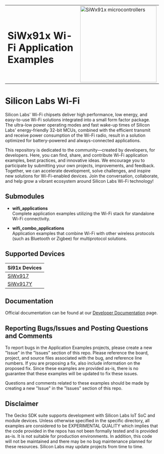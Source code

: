 <table border="0">
  <tr>
    <td align="left" valign="middle">
    <h1>SiWx91x Wi-Fi Application Examples</h1>
  </td>
  <td align="left" valign="middle">
    <a href="https://www.silabs.com/wireless/wi-fi">
      <img src="https://www.silabs.com/content/siliconlabs/en/wireless/wi-fi/siwx917-wireless-socs.thumb.256.144.png"  title="Silicon Labs Gecko and Wireless Gecko MCUs" alt="SiWx91x microcontrollers" width="250"/>
    </a>
  </td>
  </tr>
</table>

# Silicon Labs Wi-Fi #

Silicon Labs' Wi-Fi chipsets deliver high performance, low energy, and easy-to-use Wi-Fi solutions integrated into a small form factor package. The ultra-low power operating modes and fast wake-up times of Silicon Labs' energy-friendly 32-bit MCUs, combined with the efficient transmit and receive power consumption of the Wi-Fi radio, result in a solution optimized for battery-powered and always-connected applications.

This repository is dedicated to the community—created by developers, for developers. Here, you can find, share, and contribute Wi-Fi application examples, best practices, and innovative ideas. We encourage you to participate by submitting your own projects, improvements, and feedback. Together, we can accelerate development, solve challenges, and inspire new solutions for Wi-Fi-enabled devices. Join the conversation, collaborate, and help grow a vibrant ecosystem around Silicon Labs Wi-Fi technology!

## Submodules ##

- **wifi_applications**  
    Complete application examples utilizing the Wi-Fi stack for standalone Wi-Fi connectivity.

- **wifi_combo_applications**  
    Application examples that combine Wi-Fi with other wireless protocols (such as Bluetooth or Zigbee) for multiprotocol solutions.

## Supported Devices ##

| **Si91x Devices** |
|-------------------|
| [SiWx917](https://www.silabs.com/wireless/wi-fi/siwx917-wireless-socs) |
| [SiWx917Y](https://www.silabs.com/wireless/wi-fi/siwx917y-wireless-modules) |

## Documentation ##

Official documentation can be found at our [Developer Documentation](https://docs.silabs.com/wiseconnect/latest) page.

## Reporting Bugs/Issues and Posting Questions and Comments ##

To report bugs in the Application Examples projects, please create a new "Issue" in the "Issues" section of this repo. Please reference the board, project, and source files associated with the bug, and reference line numbers. If you are proposing a fix, also include information on the proposed fix. Since these examples are provided as-is, there is no guarantee that these examples will be updated to fix these issues.

Questions and comments related to these examples should be made by creating a new "Issue" in the "Issues" section of this repo.

## Disclaimer ##

The Gecko SDK suite supports development with Silicon Labs IoT SoC and module devices. Unless otherwise specified in the specific directory, all examples are considered to be EXPERIMENTAL QUALITY which implies that the code provided in the repos has not been formally tested and is provided as-is.  It is not suitable for production environments.  In addition, this code will not be maintained and there may be no bug maintenance planned for these resources. Silicon Labs may update projects from time to time.
